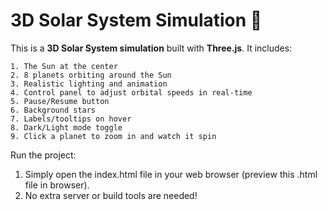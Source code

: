 # 3D Solar System Simulation 🌌

This is a **3D Solar System simulation** built with **Three.js**. It includes:

    1. The Sun at the center  
    2. 8 planets orbiting around the Sun  
    3. Realistic lighting and animation  
    4. Control panel to adjust orbital speeds in real-time  
    5. Pause/Resume button  
    6. Background stars  
    7. Labels/tooltips on hover  
    8. Dark/Light mode toggle  
    9. Click a planet to zoom in and watch it spin  


Run the project:

   1. Simply open the index.html file in your web browser (preview this .html file in browser).
   2. No extra server or build tools are needed!
